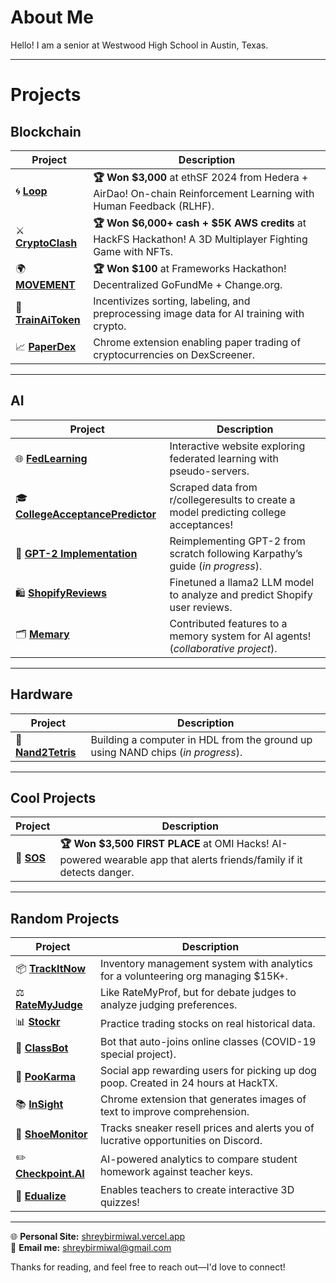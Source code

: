 # About Me  
Hello! I am a senior at Westwood High School in Austin, Texas.  

---

# Projects  

## **Blockchain**  
| Project  | Description                                                                  |
|-----------|------------------------------------------------------------------------------|
| 🌀 [**Loop**](https://github.com/shreybirmiwal/L00P-ethSF2024) | **🏆 Won $3,000** at ethSF 2024 from Hedera + AirDao! On-chain Reinforcement Learning with Human Feedback (RLHF).   |
| ⚔️ [**CryptoClash**](https://github.com/shreybirmiwal/CryptoClash-HackFS2024) | **🏆 Won $6,000+ cash + $5K AWS credits** at HackFS Hackathon! A 3D Multiplayer Fighting Game with NFTs.   |
| 🌍 [**MOVEMENT**](https://github.com/shreybirmiwal/movement) | **🏆 Won $100** at Frameworks Hackathon! Decentralized GoFundMe + Change.org.   |
| 🤖 [**TrainAiToken**](https://github.com/shreybirmiwal/trainAI) | Incentivizes sorting, labeling, and preprocessing image data for AI training with crypto. |
| 📈 [**PaperDex**](https://github.com/shreybirmiwal/PaperDex) | Chrome extension enabling paper trading of cryptocurrencies on DexScreener. |

---

## **AI**  
| Project  | Description                                                                       |
|------------|-----------------------------------------------------------------------------------|
| 🌐 [**FedLearning**](https://github.com/shreybirmiwal/fedlearning) | Interactive website exploring federated learning with pseudo-servers.               |
| 🎓 [**CollegeAcceptancePredictor**](https://github.com/shreybirmiwal/college-predictor) | Scraped data from r/collegeresults to create a model predicting college acceptances! |
| 🧠 [**GPT-2 Implementation**](https://github.com/shreybirmiwal/ml-research) | Reimplementing GPT-2 from scratch following Karpathy’s guide (*in progress*).        |
| 🛍️ [**ShopifyReviews**](https://github.com/shreybirmiwal/finetuned-llama2-user_reviews) | Finetuned a llama2 LLM model to analyze and predict Shopify user reviews.           |
| 🗂️ [**Memary**](https://github.com/kingjulio8238/Memary/pull/26) | Contributed features to a memory system for AI agents! (*collaborative project*).    |

---

## **Hardware**   
| Project  | Description                                                                      |
|------------|-----------------------------------------------------------------------------------|
| 🔌 [**Nand2Tetris**](https://github.com/shreybirmiwal/nand2tetris) | Building a computer in HDL from the ground up using NAND chips (*in progress*).      |

---

## **Cool Projects**  
| Project  | Description                                                                       |
|-----------|------------------------------------------------------------------------------------|
| 🚨 [**SOS**](https://github.com/shreybirmiwal/sos) | **🏆 Won $3,500 FIRST PLACE** at OMI Hacks! AI-powered wearable app that alerts friends/family if it detects danger. |

---

## **Random Projects**  
| Project  | Description                                                                       |
|------------|-----------------------------------------------------------------------------------|
| 📦 [**TrackItNow**](https://github.com/shreybirmiwal/trackitnow) | Inventory management system with analytics for a volunteering org managing $15K+.     |
| ⚖️ [**RateMyJudge**](https://github.com/shreybirmiwal/ratemyjudge) | Like RateMyProf, but for debate judges to analyze judging preferences.                |
| 📊 [**Stockr**](https://github.com/shreybirmiwal/stockr-game) | Practice trading stocks on real historical data.                                      |
| 🎥 [**ClassBot**](https://github.com/shreybirmiwal/ClassBot) | Bot that auto-joins online classes (COVID-19 special project).                        |
| 💩 [**PooKarma**](https://github.com/shreybirmiwal/PooKarma-HackTheFutureHackathon2023) | Social app rewarding users for picking up dog poop. Created in 24 hours at HackTX.   |
| 📚 [**InSight**](https://github.com/shreybirmiwal/inSight-Chrome-Extension) | Chrome extension that generates images of text to improve comprehension.             |
| 👟 [**ShoeMonitor**](https://github.com/shreybirmiwal/ShoeMonitor) | Tracks sneaker resell prices and alerts you of lucrative opportunities on Discord.    |
| ✏️ [**Checkpoint.AI**](https://github.com/shreybirmiwal/checkpoint.ai) | AI-powered analytics to compare student homework against teacher keys.               |
| 🏫 [**Edualize**](https://github.com/shreybirmiwal/Edualize) | Enables teachers to create interactive 3D quizzes!                                   |

---

🌐 **Personal Site:** [shreybirmiwal.vercel.app](https://shreybirmiwal.vercel.app)  
📧 **Email me:** shreybirmiwal@gmail.com  

Thanks for reading, and feel free to reach out—I'd love to connect!  

